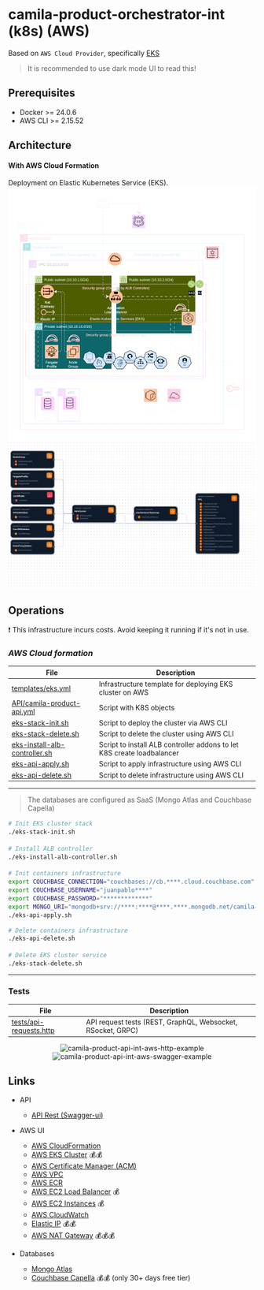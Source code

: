 # camila-product-orchestrator-int (k8s) (AWS)

Based on `AWS Cloud Provider`, specifically [EKS](https://aws.amazon.com/es/eks/)

> It is recommended to use dark mode UI to read this!

## Prerequisites

* Docker >= 24.0.6
* AWS CLI >= 2.15.52

## Architecture

<p style="text-align: center">

  <h4>With AWS Cloud Formation</h4>
  Deployment on Elastic Kubernetes Service (EKS).

  <img src="images/camila-eks-aws-cf-diagram.svg" alt="camila-eks-aws-cf-diagram" />
  <img src="images/application-composer-camila-eks-stack.png" alt="application-composer" />

</p>

## Operations

❗ This infrastructure incurs costs. Avoid keeping it running if it's not in use.

### _AWS Cloud formation_

| File                                                                            | Description                                                            |
|---------------------------------------------------------------------------------|------------------------------------------------------------------------|
| [templates/eks.yml](cloudformation/templates/eks.yml)                           | Infrastructure template for deploying EKS cluster on AWS               |
| [API/camila-product-api.yml](cloudformation/API/camila-product-api.yml)         | Script with K8S objects                                                |
| [eks-stack-init.sh](cloudformation/eks-stack-init.sh)                           | Script to deploy the cluster via AWS CLI                               |
| [eks-stack-delete.sh](cloudformation/eks-stack-delete.sh)                       | Script to delete the cluster using AWS CLI                             |
| [eks-install-alb-controller.sh](cloudformation/eks-install-alb-controller.sh)   | Script to install ALB controller addons to let K8S create loadbalancer |
| [eks-api-apply.sh](cloudformation/eks-api-apply.sh)                             | Script to apply infrastructure using AWS CLI                           |
| [eks-api-delete.sh](cloudformation/eks-api-delete.sh)                           | Script to delete infrastructure using AWS CLI                          |

---

> The databases are configured as SaaS (Mongo Atlas and Couchbase Capella)

```bash
# Init EKS cluster stack 
./eks-stack-init.sh

# Install ALB controller
./eks-install-alb-controller.sh

# Init containers infrastructure
export COUCHBASE_CONNECTION="couchbases://cb.****.cloud.couchbase.com"
export COUCHBASE_USERNAME="juanpablo****"
export COUCHBASE_PASSWORD="*************"
export MONGO_URI="mongodb+srv://****:****@****.****.mongodb.net/camila-db?ssl=true&retryWrites=true&w=majority&maxPoolSize=200&connectTimeoutMS=5000&socketTimeoutMS=120000"
./eks-api-apply.sh
```

```bash
# Delete containers infrastructure
./eks-api-delete.sh

# Delete EKS cluster service
./eks-stack-delete.sh
```

---

### Tests

| File                                               | Description                                                 |
|----------------------------------------------------|-------------------------------------------------------------|
| [tests/api-requests.http](tests/api-requests.http) | API request tests (REST, GraphQL, Websocket, RSocket, GRPC) |

<p style="text-align: center">
  <img src="images/camila-product-api-int-aws-http-example.gif" alt="camila-product-api-int-aws-http-example">
  <img src="images/camila-product-api-int-aws-swagger-example.gif" alt="camila-product-api-int-aws-swagger-example">
</p>

## Links

* API
  * [API Rest (Swagger-ui)](https://poc.jpje-kops.xyz/product-int/api/webjars/swagger-ui/index.html#/)

* AWS UI
  * [AWS CloudFormation](https://eu-west-1.console.aws.amazon.com/cloudformation/home?region=eu-west-1#/stacks?filteringText=&filteringStatus=active&viewNested=true)
  * [AWS EKS Cluster](https://eu-west-1.console.aws.amazon.com/eks/home?region=eu-west-1#/clusters) 💰💰
  * [AWS Certificate Manager (ACM)](https://eu-west-1.console.aws.amazon.com/acm/home?region=eu-west-1#/certificates/list)
  * [AWS VPC](https://eu-west-1.console.aws.amazon.com/vpcconsole/home?region=eu-west-1#vpcs)
  * [AWS ECR](https://eu-west-1.console.aws.amazon.com/ecr/repositories/private/546053716955/camila-product-api?region=eu-west-1)
  * [AWS EC2 Load Balancer](https://eu-west-1.console.aws.amazon.com/ec2/home?region=eu-west-1#LoadBalancers) 💰
  * [AWS EC2 Instances](https://eu-west-1.console.aws.amazon.com/ec2/home?region=eu-west-1#Instances) 💰
  * [AWS CloudWatch](https://eu-west-1.console.aws.amazon.com/cloudwatch/home?region=eu-west-1#logsV2:log-groups)
  * [Elastic IP](https://eu-west-1.console.aws.amazon.com/vpcconsole/home?region=eu-west-1#Addresses) 💰💰
  * [AWS NAT Gateway](https://eu-west-1.console.aws.amazon.com/vpcconsole/home?region=eu-west-1#NatGateways) 💰💰💰

* Databases
  * [Mongo Atlas](https://cloud.mongodb.com/v2/665f45371f34d90e0237aca0#/overview)
  * [Couchbase Capella](https://cloud.couchbase.com/databases?oid=6436d8a0-3909-4aea-8ff7-1673510b6c11) 💰💰 (only 30+ days free tier)
